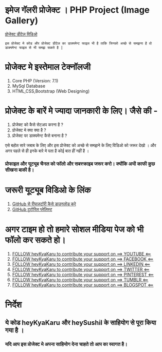 # इमेज गॅलरी प्रोजेक्ट । PHP Project (Image Gallery)

[प्रोजेक्ट डीटेल विडिओ ](https://www.youtube.com/watch?v=aMVVRYaT_NA)

    इस प्रोजेक्ट मे कोड और प्रोजेक्ट डीटेल का डाक्यमेन्ट फाइल भी है ताकि जिनको अच्छे से समझना है वो डाक्यमेन्ट फाइल से भी समझ सकते है |

# प्रोजेक्ट मे इस्तेमाल टेक्नॉलजी 

1. Core PHP (Version: 7.1)
2. MySql Database
3. HTML,CSS,Bootstrap (Web Designing)

# प्रोजेक्ट के बारें मे ज्यादा जानकारी के लिए। जैसे की  -

1. प्रोजेक्ट को कैसे सेटअप करना है ?
2. प्रोजेक्ट मे क्या क्या है ?
3. प्रोजेक्ट पर डाक्यमेन्ट कैसे बनाना है ?

एसे बहोत सारे जबाब के लिए और इस प्रोजेक्ट को अच्छे से समझने के लिए विडिओ को जरूर देखो । 
और अगर पहले से ही इनके बारे मे पता है कोई बात हीं नहीं है । 

### प्रोफाइल और यूट्यूब चैनल को फॉलो और सबस्क्राइब जरूर करो। क्योंकि अभी काफी कुछ सीखना बाकी है। 

# जरूरी यूट्यूब विडिओ के लिंक 

1. [GitHub से रीपाज़टॉरी कैसे डाउनलोड करे](https://www.youtube.com/watch?v=LUyVs2MTlTM&list=PLK6wiPavf7Qjydpc5v-hdIoqCx2V19pHP&index=2&t=0s)
2. [GitHub टूटोरिल प्लेलिस्ट](https://www.youtube.com/playlist?list=PLK6wiPavf7Qjydpc5v-hdIoqCx2V19pHP)

# अगर टाइम हो तो हमारे सोशल मीडिया पेज को भी फॉलो कर सकते हो। 

1. [FOLLOW heyKyaKaru to contribute your support on ==>      YOUTUBE    <==](https://www.youtube.com/channel/UCphs2JfmIClR62wbyf76HDg/featured?view_as=subscriber)
2. [FOLLOW heyKyaKaru to contribute your support on ==>     FACEBOOK    <==](https://www.facebook.com/heykyakaru/)
3. [FOLLOW heyKyaKaru to contribute your support on ==>     LINKEDIN    <==](https://www.linkedin.com/in/heykyakaru/)
4. [FOLLOW heyKyaKaru to contribute your support on ==>     TWITTER     <==](https://twitter.com/heykyakaru)
5. [FOLLOW heyKyaKaru to contribute your support on ==>     PINTEREST   <==](https://in.pinterest.com/heykyakaru/)
6. [FOLLOW heyKyaKaru to contribute your support on ==>     TUMBLR      <==](https://www.tumblr.com/settings/blog/heykyakaru)
7. [FOLLOW heyKyaKaru to contribute your support on ==>     BLOGSPOT    <==](https://heykyakaru.blogspot.com/)


# निर्देश 

## ये कोड heyKyaKaru और heySushil के साहियोग से पूरा किया गया है । 

### यदि आप इस प्रोजेक्ट मे अपना साहियोग देना चाहते तो आप का स्वागत है। 

